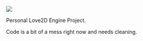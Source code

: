 ![](https://i.imgur.com/bQYMoGm.png)

Personal Love2D Engine Project.

Code is a bit of a mess right now and needs cleaning.
